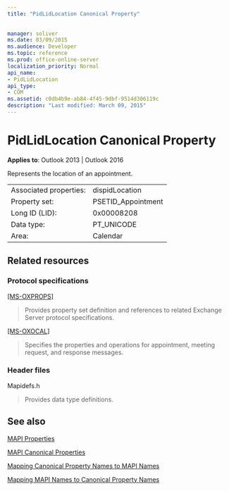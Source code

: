 ```yaml
---
title: "PidLidLocation Canonical Property"
 
 
manager: soliver
ms.date: 03/09/2015
ms.audience: Developer
ms.topic: reference
ms.prod: office-online-server
localization_priority: Normal
api_name:
- PidLidLocation
api_type:
- COM
ms.assetid: c0db4b9e-ab84-4f45-9dbf-9514d306119c
description: "Last modified: March 09, 2015"
---
```


# PidLidLocation Canonical Property

  
  
**Applies to**: Outlook 2013 | Outlook 2016 
  
Represents the location of an appointment.
  
|||
|:-----|:-----|
|Associated properties:  <br/> |dispidLocation  <br/> |
|Property set:  <br/> |PSETID_Appointment  <br/> |
|Long ID (LID):  <br/> |0x00008208  <br/> |
|Data type:  <br/> |PT_UNICODE  <br/> |
|Area:  <br/> |Calendar  <br/> |
   
## Related resources

### Protocol specifications

[[MS-OXPROPS]](http://msdn.microsoft.com/library/f6ab1613-aefe-447d-a49c-18217230b148%28Office.15%29.aspx)
  
> Provides property set definition and references to related Exchange Server protocol specifications.
    
[[MS-OXOCAL]](http://msdn.microsoft.com/library/09861fde-c8e4-4028-9346-e7c214cfdba1%28Office.15%29.aspx)
  
> Specifies the properties and operations for appointment, meeting request, and response messages.
    
### Header files

Mapidefs.h
  
> Provides data type definitions.
    
## See also



[MAPI Properties](mapi-properties.md)
  
[MAPI Canonical Properties](mapi-canonical-properties.md)
  
[Mapping Canonical Property Names to MAPI Names](mapping-canonical-property-names-to-mapi-names.md)
  
[Mapping MAPI Names to Canonical Property Names](mapping-mapi-names-to-canonical-property-names.md)

